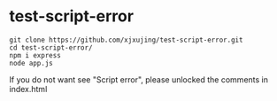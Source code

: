 # test-script-error

```shell
git clone https://github.com/xjxujing/test-script-error.git
cd test-script-error/
npm i express
node app.js
```

If you do not want see "Script error", please unlocked the comments in index.html
